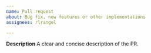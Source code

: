 ```yaml
---
name: Pull request
about: Bug fix, new features or other implementations
assignees: rlrangel

---
```


**Description**
A clear and concise description of the PR.
